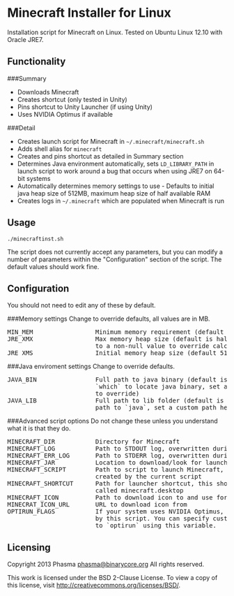 Minecraft Installer for Linux
=============================

Installation script for Minecraft on Linux. Tested on Ubuntu Linux 12.10 with
Oracle JRE7.

Functionality
-------------

###Summary
* Downloads Minecraft
* Creates shortcut (only tested in Unity)
* Pins shortcut to Unity Launcher (if using Unity)
* Uses NVIDIA Optimus if available

###Detail
* Creates launch script for Minecraft in `~/.minecraft/minecraft.sh`
* Adds shell alias for `minecraft`
* Creates and pins shortcut as detailed in Summary section
* Determines Java environment automatically, sets `LD_LIBRARY_PATH` in launch
  script to work around a bug that occurs when using JRE7 on 64-bit systems
* Automatically determines memory settings to use - Defaults to initial java
  heap size of 512MB, maximum heap size of half available RAM
* Creates logs in `~/.minecraft` which are populated when Minecraft is run

Usage
-----

`./minecraftinst.sh`

The script does not currently accept any parameters, but you can modify a number
of parameters within the "Configuration" section of the script. The default
values should work fine.

Configuration
-------------

You should not need to edit any of these by default.

###Memory settings
Change to override defaults, all values are in MB.

<pre>
MIN_MEM					Minimum memory requirement (default 2048 as per docs)
JRE_XMX					Max memory heap size (default is half of total RAM, set
						to a non-null value to override calculation)
JRE_XMS					Initial memory heap size (default 512)
</pre>

###Java enviroment settings
Change to override defaults.

<pre>
JAVA_BIN				Full path to java binary (default is worked out using
 						`which` to locate java binary, set a custom path here
 						to override)
JAVA_LIB				Full path to lib folder (default is worked out from the
 						path to `java`, set a custom path here to override)
</pre>

###Advanced script options
Do not change these unless you understand what it is that they do.

<pre>
MINECRAFT_DIR			Directory for Minecraft
MINECRAFT_LOG			Path to STDOUT log, overwritten during each execution
MINECRAFT_ERR_LOG		Path to STDERR log, overwritten during each execution
MINECRAFT_JAR			Location to download/look for launcher
MINECRAFT_SCRIPT		Path to script to launch Minecraft, launch script is
 						created by the current script
MINECRAFT_SHORTCUT		Path for launcher shortcut, this should always be
 						called minecraft.desktop
MINECRAFT_ICON			Path to download icon to and use for shortcut
MINECRAT_ICON_URL		URL to download icon from
OPTIRUN_FLAGS			If your system uses NVIDIA Optimus, it will by used
 						by this script. You can specify custom flags to pass
 						to `optirun` using this variable.
</pre>

Licensing
---------

Copyright 2013 Phasma <phasma@binarycore.org>
All rights reserved.

This work is licensed under the BSD 2-Clause License. To view a copy of this
license, visit http://creativecommons.org/licenses/BSD/.
